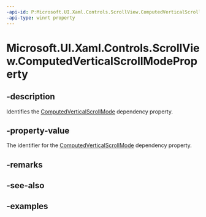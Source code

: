 ```yaml
---
-api-id: P:Microsoft.UI.Xaml.Controls.ScrollView.ComputedVerticalScrollModeProperty
-api-type: winrt property
---
```


# Microsoft.UI.Xaml.Controls.ScrollView.ComputedVerticalScrollModeProperty

<!--
public static Microsoft.UI.Xaml.DependencyProperty ComputedVerticalScrollModeProperty { get; }
-->


## -description

Identifies the [ComputedVerticalScrollMode](scrollview_computedverticalscrollmode.md) dependency property.

## -property-value

The identifier for the [ComputedVerticalScrollMode](scrollview_computedverticalscrollmode.md) dependency property.

## -remarks

## -see-also

## -examples


